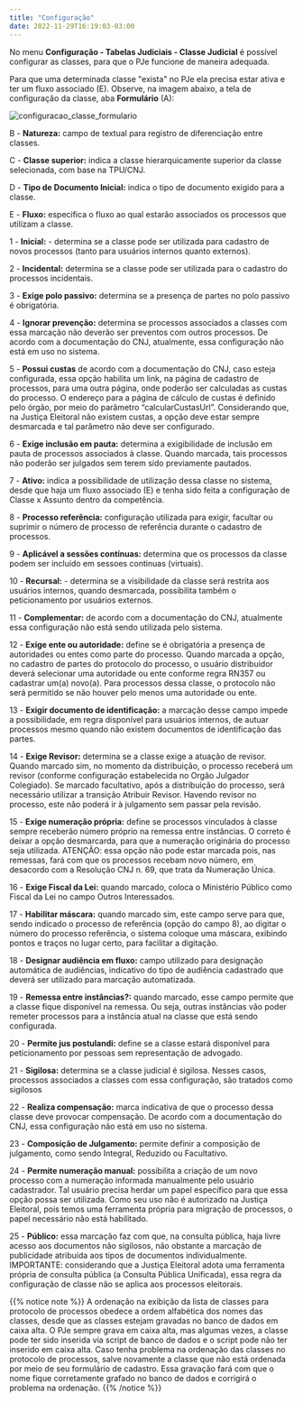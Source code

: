 ```yaml
---
title: "Configuração"
date: 2022-11-29T16:19:03-03:00
---
```


No menu **Configuração - Tabelas Judiciais - Classe Judicial** é possível configurar as classes, para que o PJe funcione de maneira adequada.

Para que uma determinada classe "exista" no PJe ela precisa estar ativa e ter um fluxo associado (E). Observe, na imagem abaixo, a tela de configuração da classe, aba **Formulário** (A):

![configuracao_classe_formulario](/imagens/configuracao_classe_formulario.jpg)


B - **Natureza:** campo de textual para registro de diferenciação entre classes.

C - **Classe superior:** indica a classe hierarquicamente superior da classe selecionada, com base na TPU/CNJ.

D - **Tipo de Documento Inicial:** indica o tipo de documento exigido para a classe.

E - **Fluxo:** especifica o fluxo ao qual estarão associados os processos que utilizam a classe. 

1 - **Inicial:** - determina se a classe pode ser utilizada para cadastro de novos processos (tanto para usuários internos quanto externos).

2 - **Incidental:** determina se a classe pode ser utilizada para o cadastro do processos incidentais.

3 - **Exige polo passivo:** determina se a presença de partes no polo passivo é obrigatória.

4 - **Ignorar prevenção:** determina se processos associados a classes com essa marcação não deverão ser preventos com outros processos. De acordo com a documentação do CNJ, atualmente, essa configuração não está em uso no sistema.

5 - **Possui custas** de acordo com a documentação do CNJ, caso esteja configurada, essa opção habilita um link, na página de cadastro de processos, para uma outra página, onde poderão ser calculadas as custas do processo. O endereço para a página de cálculo de custas é definido pelo órgão, por meio do parâmetro “calcularCustasUrl”. Considerando que, na Justiça Eleitoral não existem custas, a opção deve estar sempre desmarcada e tal parâmetro não deve ser configurado.

6 - **Exige inclusão em pauta:** determina a exigibilidade de inclusão em pauta de processos associados à classe. Quando marcada, tais processos não poderão ser julgados sem terem sido previamente pautados.

7 - **Ativo:** indica a possibilidade de utilização dessa classe no sistema, desde que haja um fluxo associado (E) e tenha sido feita a configuração de Classe x Assunto dentro da competência.

8 - **Processo referência:** configuração utilizada para exigir, facultar ou suprimir o número de processo de referência durante o cadastro de processos.

9 - **Aplicável a sessões contínuas:** determina que os processos da classe podem ser incluído em sessoes continuas (virtuais).

10 - **Recursal:** - determina se a visibilidade da classe será restrita aos usuários internos, quando desmarcada, possibilita também o peticionamento por usuários externos.

11 - **Complementar:** de acordo com a documentação do CNJ, atualmente essa configuração não está sendo utilizada pelo sistema.

12 - **Exige ente ou autoridade:** define se é obrigatória a presença de autoridades ou entes como parte do processo. Quando marcada a opção, no cadastro de partes do protocolo do processo, o usuário distribuidor deverá selecionar uma autoridade ou ente conforme regra RN357 ou cadastrar um(a) novo(a). Para processos dessa classe, o protocolo não será permitido se não houver pelo menos uma autoridade ou ente.

13 - **Exigir documento de identificação:** a marcação desse campo impede a possibilidade, em regra disponível para usuários internos, de autuar processos mesmo quando não existem documentos de identificação das partes. 

14 - **Exige Revisor:** determina se a classe exige a atuação de revisor. Quando marcado sim, no momento da distribuição, o processo receberá um revisor (conforme configuração estabelecida no Orgão Julgador Colegiado). Se marcado facultativo, após a distribuição do processo, será necessário utilizar a transição Atribuir Revisor. Havendo revisor no processo, este não poderá ir à julgamento sem passar pela revisão.

15 - **Exige numeração própria:** define se processos vinculados à classe sempre receberão número próprio na remessa entre instâncias. O correto é deixar a opção desmarcarda, para que a numeração originária do processo seja utilizada. ATENÇÃO: essa opção não pode estar marcada pois, nas remessas, fará com que os processos recebam novo número, em desacordo com a Resolução CNJ n. 69, que trata da Numeração Única.

16 - **Exige Fiscal da Lei:** quando marcado, coloca o Ministério Público como Fiscal da Lei no campo Outros Interessados.

17 - **Habilitar máscara:** quando marcado sim, este campo serve para que, sendo indicado o processo de referência (opção do campo 8), ao digitar o número do processo referência, o sistema coloque uma máscara, exibindo pontos e traços no lugar certo, para facilitar a digitação.

18 - **Designar audiência em fluxo:** campo utilizado para designação automática de audiências, indicativo do tipo de audiência cadastrado que deverá ser utilizado para marcação automatizada.

19 - **Remessa entre instâncias?:** quando marcado, esse campo permite que a classe fique disponível na remessa. Ou seja, outras instâncias vão poder remeter processos para a instância atual na classe que está sendo configurada.

20 - **Permite jus postulandi:** define se a classe estará disponível para peticionamento por pessoas sem representação de advogado.

21 - **Sigilosa:** determina se a classe judicial é sigilosa. Nesses casos, processos associados a classes com essa configuração, são tratados como sigilosos

22 - **Realiza compensação:** marca indicativa de que o processo dessa classe deve provocar compensação. De acordo com a documentação do CNJ, essa configuração não está em uso no sistema.

23 - **Composição de Julgamento:** permite definir a composição de julgamento, como sendo Integral, Reduzido ou Facultativo.

24 - **Permite numeração manual:** possibilita a criação de um novo processo com a numeração informada manualmente pelo usuário cadastrador. Tal usuário precisa herdar um papel específico para que essa opção possa ser utilizada. Como seu uso não é autorizado na Justiça Eleitoral, pois temos uma ferramenta própria para migração de processos, o papel necessário não está habilitado.

25 - **Público:** essa marcação faz com que, na consulta pública, haja livre acesso aos documentos não sigilosos, não obstante a marcação de publicidade atribuída aos tipos de documentos individualmente. IMPORTANTE: considerando que a Justiça Eleitoral adota uma ferramenta própria de consulta pública (a Consulta Pública Unificada), essa regra da configuração de classe não se aplica aos processos eleitorais. 


{{% notice note %}}
A ordenação na exibição da lista de classes para protocolo de processos obedece a ordem alfabética dos nomes das classes, desde que as classes estejam gravadas no banco de dados em caixa alta. O PJe sempre grava em caixa alta, mas algumas vezes, a classe pode ter sido inserida via script de banco de dados e o script pode não ter inserido em caixa alta. Caso tenha problema na ordenação das classes no protocolo de processos, salve novamente a classe que não está ordenada por meio de seu formulário de cadastro. Essa gravação fará com que o nome fique corretamente grafado no banco de dados e corrigirá o problema na ordenação.
{{% /notice %}}
